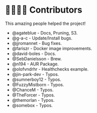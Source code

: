 # 🙋‍♀️🙋‍♂️ Contributors

This amazing people helped the project!

- @agateblue - Docs, Pruning, S3.
- @g-a-c - Update/Install bugs.
- @jjromannet - Bug fixes.
- @fariszr - Docker image improvements.
- @david-boles - Docs.
- @SebDanielsson - Brew.
- @n194 - AUR Package.
- @olofvndrhr - Healthchecks example.
- @jin-park-dev - Typos.
- @sumnerboy12 - Typos.
- @FuzzyMistborn - Typos.
- @ChanceM - Typos.
- @TheForcer - Typos.
- @themorlan - Typos.
- @somebox - Typos.
